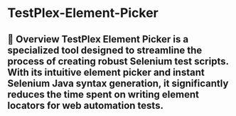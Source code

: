 # TestPlex-Element-Picker
## 🌟 Overview  TestPlex Element Picker is a specialized tool designed to streamline the process of creating robust Selenium test scripts. With its intuitive element picker and instant Selenium Java syntax generation, it significantly reduces the time spent on writing element locators for web automation tests.
